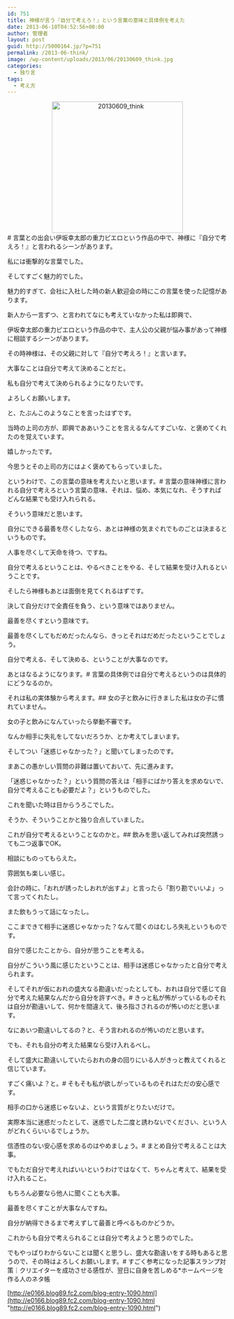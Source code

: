```yaml
---
id: 751
title: 神様が言う『自分で考えろ！』という言葉の意味と具体例を考えた
date: 2013-06-10T04:52:56+00:00
author: 管理者
layout: post
guid: http://5000164.jp/?p=751
permalink: /2013-06-think/
image: /wp-content/uploads/2013/06/20130609_think.jpg
categories:
  - 独り言
tags:
  - 考え方
---
```

</p> <div style="text-align: center;">
  <img src="http://5000164.jp/wp-content/uploads/2013/06/20130609_think-300x300.jpg" alt="20130609_think" width="300" height="300" class="aligncenter size-medium wp-image-761" srcset="http://5000164.jp/wp-content/uploads/2013/06/20130609_think-300x300.jpg 300w, http://5000164.jp/wp-content/uploads/2013/06/20130609_think-150x150.jpg 150w, http://5000164.jp/wp-content/uploads/2013/06/20130609_think.jpg 800w" sizes="(max-width: 300px) 100vw, 300px" />
</div></a># 言葉との出会い伊坂幸太郎の重力ピエロという作品の中で、神様に『自分で考えろ！』と言われるシーンがあります。
  
私には衝撃的な言葉でした。
  
そしてすごく魅力的でした。
  
魅力的すぎて、会社に入社した時の新人歓迎会の時にこの言葉を使った記憶があります。
  
新人から一言ずつ、と言われてなにも考えていなかった私は即興で、
  

  
伊坂幸太郎の重力ピエロという作品の中で、主人公の父親が悩み事があって神様に相談するシーンがあります。
  
その時神様は、その父親に対して『自分で考えろ！』と言います。
  
大事なことは自分で考えて決めることだと。
  
私も自分で考えて決められるようになりたいです。
  
よろしくお願いします。
  

  
と、たぶんこのようなことを言ったはずです。
  
当時の上司の方が、即興でああいうことを言えるなんてすごいな、と褒めてくれたのを覚えています。
  
嬉しかったです。
  
今思うとその上司の方にはよく褒めてもらっていました。
  
というわけで、この言葉の意味を考えたいと思います。# 言葉の意味神様に言われる自分で考えろという言葉の意味、それは、悩め、本気になれ、そうすればどんな結果でも受け入れられる。
  
そういう意味だと思います。
  
自分にできる最善を尽くしたなら、あとは神様の気まぐれでものごとは決まるというものです。
  
人事を尽くして天命を待つ、ですね。
  
自分で考えるということは、やるべきことをやる、そして結果を受け入れるということです。
  
そしたら神様もあとは面倒を見てくれるはずです。
  
決して自分だけで全責任を負う、という意味ではありません。
  
最善を尽くすという意味です。
  
最善を尽くしてもだめだったんなら、きっとそれはだめだったということでしょう。
  
自分で考える、そして決める、ということが大事なのです。
  
あとはなるようになります。# 言葉の具体例では自分で考えるというのは具体的にどうなるのか。
  
それは私の実体験から考えます。## 女の子と飲みに行きました私は女の子に慣れていません。
  
女の子と飲みになんていったら挙動不審です。
  
なんか相手に失礼をしてないだろうか、とか考えてしまいます。
  
そしてつい「迷惑じゃなかった？」と聞いてしまったのです。
  
まあこの愚かしい質問の非難は置いておいて、先に進みます。
  
「迷惑じゃなかった？」という質問の答えは「相手にばかり答えを求めないで、自分で考えることも必要だよ？」というものでした。
  
これを聞いた時は目からうろこでした。
  
そうか、そういうことかと独り合点していました。
  
これが自分で考えるということなのかと。## 飲みを思い返してみれば突然誘っても二つ返事でOK。
  
相談にものってもらえた。
  
雰囲気も楽しい感じ。
  
会計の時に、「おれが誘ったしおれが出すよ」と言ったら「割り勘でいいよ」って言ってくれたし。
  
また飲もうって話になったし。
  
ここまできて相手に迷惑じゃなかった？なんて聞くのはむしろ失礼というものです。
  
自分で感じたことから、自分が思うことを考える。
  
自分がこういう風に感じたということは、相手は迷惑じゃなかったと自分で考えられます。
  
そしてそれが仮におれの盛大なる勘違いだったとしても、おれは自分で感じて自分で考えた結果なんだから自分を許すべき。# きっと私が怖がっているものそれは自分が勘違いして、何かを間違えて、後ろ指さされるのが怖いのだと思います。
  
なにあいつ勘違いしてるの？と、そう言われるのが怖いのだと思います。
  
でも、それも自分の考えた結果なら受け入れるべし。
  
そして盛大に勘違いしていたらおれの身の回りにいる人がきっと教えてくれると信じています。
  
すごく痛いよ？と。# そもそも私が欲しがっているものそれはただの安心感です。
  
相手の口から迷惑じゃないよ、という言質がとりたいだけで。
  
実際本当に迷惑だったとして、迷惑でした二度と誘わないでください、という人がどれくらいいるでしょうか。
  
信憑性のない安心感を求めるのはやめましょう。# まとめ自分で考えることは大事。
  
でもただ自分で考えればいいというわけではなくて、ちゃんと考えて、結果を受け入れること。
  
もちろん必要なら他人に聞くことも大事。
  
最善を尽くすことが大事なんですね。
  
自分が納得できるまで考えずして最善と呼べるものかどうか。
  
これからも自分で考えられることは自分で考えようと思うのでした。
  
でもやっぱりわからないことは聞くと思うし、盛大な勘違いをする時もあると思うので、その時はよろしくお願いします。# すごく参考になった記事スランプ対策｜クリエイターを成功させる感性が、翌日に自身を苦しめる*ホームページを作る人のネタ帳
  
[http://e0166.blog89.fc2.com/blog-entry-1090.html](http://e0166.blog89.fc2.com/blog-entry-1090.html "http://e0166.blog89.fc2.com/blog-entry-1090.html")
